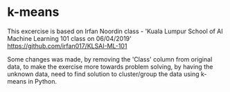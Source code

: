 # k-means

This excercise is based on Irfan Noordin class - 'Kuala Lumpur School of AI Machine Learning 101 class on 06/04/2019'
https://github.com/irfan017/KLSAI-ML-101

Some changes was made, by removing the 'Class' column from original data, to make the exercise more towards problem solving, by having the unknown data, need to find solution to cluster/group the data using k-means in Python.
